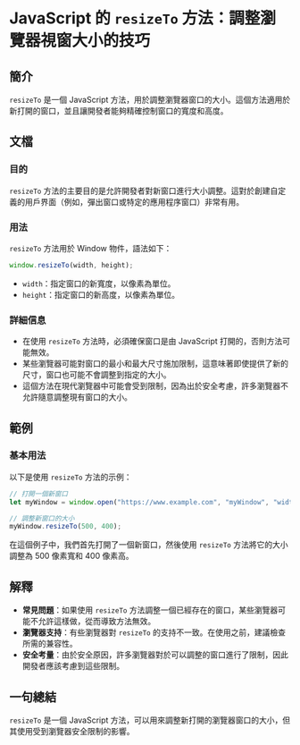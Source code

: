 <!--
Meta Description: # JavaScript 的 `resizeTo` 方法：調整瀏覽器視窗大小的技巧 ## 簡介 `resizeTo` 是一個 JavaScript 方法，用於調整瀏覽器窗口的大小。這個方法適用於新打開的窗口，並且讓開發者能夠精確控制窗口的寬度和高度。 ## 文檔 ### 目的 `resizeTo` ...
Meta Keywords: resizeto, javascript, window, width, height
-->

# JavaScript 的 `resizeTo` 方法：調整瀏覽器視窗大小的技巧

## 簡介
`resizeTo` 是一個 JavaScript 方法，用於調整瀏覽器窗口的大小。這個方法適用於新打開的窗口，並且讓開發者能夠精確控制窗口的寬度和高度。

## 文檔
### 目的
`resizeTo` 方法的主要目的是允許開發者對新窗口進行大小調整。這對於創建自定義的用戶界面（例如，彈出窗口或特定的應用程序窗口）非常有用。

### 用法
`resizeTo` 方法用於 Window 物件，語法如下：

```javascript
window.resizeTo(width, height);
```

- `width`：指定窗口的新寬度，以像素為單位。
- `height`：指定窗口的新高度，以像素為單位。

### 詳細信息
- 在使用 `resizeTo` 方法時，必須確保窗口是由 JavaScript 打開的，否則方法可能無效。
- 某些瀏覽器可能對窗口的最小和最大尺寸施加限制，這意味著即使提供了新的尺寸，窗口也可能不會調整到指定的大小。
- 這個方法在現代瀏覽器中可能會受到限制，因為出於安全考慮，許多瀏覽器不允許隨意調整現有窗口的大小。

## 範例
### 基本用法
以下是使用 `resizeTo` 方法的示例：

```javascript
// 打開一個新窗口
let myWindow = window.open("https://www.example.com", "myWindow", "width=300,height=200");

// 調整新窗口的大小
myWindow.resizeTo(500, 400);
```

在這個例子中，我們首先打開了一個新窗口，然後使用 `resizeTo` 方法將它的大小調整為 500 像素寬和 400 像素高。

## 解釋
- **常見問題**：如果使用 `resizeTo` 方法調整一個已經存在的窗口，某些瀏覽器可能不允許這樣做，從而導致方法無效。
- **瀏覽器支持**：有些瀏覽器對 `resizeTo` 的支持不一致。在使用之前，建議檢查所需的兼容性。
- **安全考量**：由於安全原因，許多瀏覽器對於可以調整的窗口進行了限制，因此開發者應該考慮到這些限制。

## 一句總結
`resizeTo` 是一個 JavaScript 方法，可以用來調整新打開的瀏覽器窗口的大小，但其使用受到瀏覽器安全限制的影響。